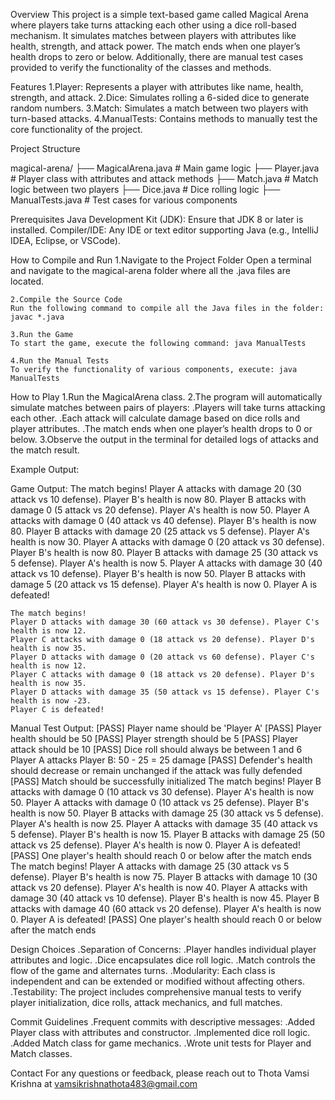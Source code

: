 Overview
This project is a simple text-based game called Magical Arena where players take turns attacking each other using a dice roll-based mechanism. It simulates matches between players with attributes like health, strength, and attack power. The match ends when one player’s health drops to zero or below. Additionally, there are manual test cases provided to verify the functionality of the classes and methods.


Features
    1.Player: Represents a player with attributes like name, health, strength, and attack.
    2.Dice: Simulates rolling a 6-sided dice to generate random numbers.
    3.Match: Simulates a match between two players with turn-based attacks.
    4.ManualTests: Contains methods to manually test the core functionality of the project.


Project Structure

magical-arena/
├── MagicalArena.java   # Main game logic
├── Player.java         # Player class with attributes and attack methods
├── Match.java          # Match logic between two players
├── Dice.java           # Dice rolling logic
├── ManualTests.java    # Test cases for various components


Prerequisites
    Java Development Kit (JDK): Ensure that JDK 8 or later is installed.
    Compiler/IDE: Any IDE or text editor supporting Java (e.g., IntelliJ IDEA, Eclipse, or VSCode).


How to Compile and Run
    1.Navigate to the Project Folder
    Open a terminal and navigate to the magical-arena folder where all the .java files are located.

    2.Compile the Source Code
    Run the following command to compile all the Java files in the folder: javac *.java

    3.Run the Game
    To start the game, execute the following command: java ManualTests

    4.Run the Manual Tests
    To verify the functionality of various components, execute: java ManualTests

How to Play
    1.Run the MagicalArena class.
    2.The program will automatically simulate matches between pairs of players:
        .Players will take turns attacking each other.
        .Each attack will calculate damage based on dice rolls and player attributes.
        .The match ends when one player’s health drops to 0 or below.
    3.Observe the output in the terminal for detailed logs of attacks and the match result.


Example Output:

Game Output:
    The match begins!
    Player A attacks with damage 20 (30 attack vs 10 defense). Player B's health is now 80.
    Player B attacks with damage 0 (5 attack vs 20 defense). Player A's health is now 50.
    Player A attacks with damage 0 (40 attack vs 40 defense). Player B's health is now 80.
    Player B attacks with damage 20 (25 attack vs 5 defense). Player A's health is now 30.
    Player A attacks with damage 0 (20 attack vs 30 defense). Player B's health is now 80.
    Player B attacks with damage 25 (30 attack vs 5 defense). Player A's health is now 5.
    Player A attacks with damage 30 (40 attack vs 10 defense). Player B's health is now 50.
    Player B attacks with damage 5 (20 attack vs 15 defense). Player A's health is now 0.
    Player A is defeated!

    The match begins!
    Player D attacks with damage 30 (60 attack vs 30 defense). Player C's health is now 12.
    Player C attacks with damage 0 (18 attack vs 20 defense). Player D's health is now 35.
    Player D attacks with damage 0 (20 attack vs 60 defense). Player C's health is now 12.
    Player C attacks with damage 0 (18 attack vs 20 defense). Player D's health is now 35.
    Player D attacks with damage 35 (50 attack vs 15 defense). Player C's health is now -23.
    Player C is defeated!


Manual Test Output:
    [PASS] Player name should be 'Player A'
    [PASS] Player health should be 50
    [PASS] Player strength should be 5
    [PASS] Player attack should be 10
    [PASS] Dice roll should always be between 1 and 6
    Player A attacks Player B: 50 - 25 = 25 damage
    [PASS] Defender's health should decrease or remain unchanged if the attack was fully defended
    [PASS] Match should be successfully initialized
    The match begins!
    Player B attacks with damage 0 (10 attack vs 30 defense). Player A's health is now 50.
    Player A attacks with damage 0 (10 attack vs 25 defense). Player B's health is now 50.
    Player B attacks with damage 25 (30 attack vs 5 defense). Player A's health is now 25.
    Player A attacks with damage 35 (40 attack vs 5 defense). Player B's health is now 15.
    Player B attacks with damage 25 (50 attack vs 25 defense). Player A's health is now 0.
    Player A is defeated!
    [PASS] One player's health should reach 0 or below after the match ends
    The match begins!
    Player A attacks with damage 25 (30 attack vs 5 defense). Player B's health is now 75.
    Player B attacks with damage 10 (30 attack vs 20 defense). Player A's health is now 40.
    Player A attacks with damage 30 (40 attack vs 10 defense). Player B's health is now 45.
    Player B attacks with damage 40 (60 attack vs 20 defense). Player A's health is now 0.
    Player A is defeated!
    [PASS] One player's health should reach 0 or below after the match ends


Design Choices
    .Separation of Concerns:
        .Player handles individual player attributes and logic.
        .Dice encapsulates dice roll logic.
        .Match controls the flow of the game and alternates turns.
    .Modularity: Each class is independent and can be extended or modified without affecting others.
    .Testability: The project includes comprehensive manual tests to verify player initialization, dice rolls, attack mechanics, and full matches.

Commit Guidelines
    .Frequent commits with descriptive messages:
        .Added Player class with attributes and constructor.
        .Implemented dice roll logic.
        .Added Match class for game mechanics.
        .Wrote unit tests for Player and Match classes.


Contact
For any questions or feedback, please reach out to Thota Vamsi Krishna at vamsikrishnathota483@gmail.com